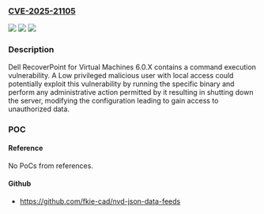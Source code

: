 ### [CVE-2025-21105](https://cve.mitre.org/cgi-bin/cvename.cgi?name=CVE-2025-21105)
![](https://img.shields.io/static/v1?label=Product&message=RecoverPoint%20for%20VMs&color=blue)
![](https://img.shields.io/static/v1?label=Version&message=%3D%206.0%20SP1%20&color=brighgreen)
![](https://img.shields.io/static/v1?label=Vulnerability&message=CWE-284%3A%20Improper%20Access%20Control&color=brighgreen)

### Description

Dell RecoverPoint for Virtual Machines 6.0.X contains a command execution vulnerability. A Low privileged malicious user with local access could potentially exploit this vulnerability by running the specific binary and perform any administrative action permitted by it resulting in shutting down the server, modifying the configuration leading to gain access to unauthorized data.

### POC

#### Reference
No PoCs from references.

#### Github
- https://github.com/fkie-cad/nvd-json-data-feeds

